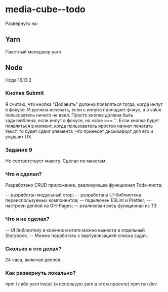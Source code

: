 # media-cube--todo
Развернуто на: 

## Yarn
Пакетный менеджер yarn

## Node
Нода 16.13.2

### Кнопка Submit
Я считаю, что кнопка "Добавить" должна появляться тогда, когда инпут в фокусе.
И должна исчезать, если с инпута пропадает фокус, а в value пользователь
ничего не ввел. Просто кнопка должна быть задизейблена, если инпут в фокусе,
но value === ''. Если кнопка будет появляться в момент, когда пользователь
яростно начнет печатать текст, то будет сдвиг элемента, что принесет
дискомфорт для его и ухудшит UX.

### Задание 9
Не соответствует макету. Сделал по макетам.

### Что я сделал?
Разработано CRUD приложение, реализующее функционал Todo-листа:

-- разработан модульный стор;
-- разработана UI-библиотека переиспользуемых компонентов;
-- подключен ESLint и Prettier;
-- настроен деплой на GH-Pages;
-- реализован весь функционал из ТЗ.

### Что я не сделал?
-- UI библиотеку в конечном итоге можно вынести в отдельный Storybook.
-- Можно поработать с виртуализацией списка задач.

### Сколько я это делал?
24 часа, включая деплой.

### Как развернуть локально?
npm i либо yarn install (я использую yarn в этом проекте)
npm run dev
 
